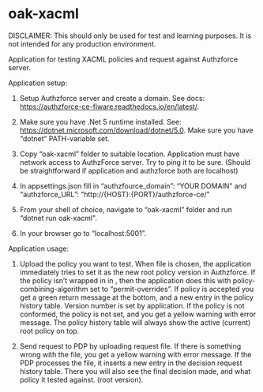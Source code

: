 # oak-xacml

DISCLAIMER:
This should only be used for test and learning purposes. 
It is not intended for any production environment. 


Application for testing XACML policies and request against Authzforce server. 


Application setup: 

1. Setup Authzforce server and create a domain. See docs: https://authzforce-ce-fiware.readthedocs.io/en/latest/.  

2. Make sure you have .Net 5 runtime installed. See: https://dotnet.microsoft.com/download/dotnet/5.0. Make sure you have “dotnet” PATH-variable set.  

3. Copy “oak-xacml” folder to suitable location. Application must have network access to AuthzForce server. Try to ping it to be sure. (Should be straightforward if application and authzforce both are localhost) 

4. In appsettings.json fill in “authzfource_domain”: “YOUR DOMAIN” and “authzforce_URL”: “http://{HOST}:{PORT}/authzforce-ce/” 

5. From your shell of choice, navigate to “oak-xacml” folder and run “dotnet run oak-xacml".  

6. In your browser go to “localhost:5001”.  

 

Application usage:  

1. Upload the policy you want to test. When file is chosen, the application immediately tries to set it as the new root policy version in Authzforce. If the policy isn’t wrapped in in <PolicySet>, then the application does this with policy-combining-algorithm set to “permit-overrides”. If policy is accepted you get a green return message at the bottom, and a new entry in the policy history table. Version number is set by application. If the policy is not conformed, the policy is not set, and you get a yellow warning with error message. The policy history table will always show the active (current) root policy on top.  

2. Send request to PDP by uploading request file. If there is something wrong with the file, you get a yellow warning with error message. If the PDP processes the file, it inserts a new entry in the decision request history table. There you will also see the final decision made, and what policy it tested against. (root version).  
